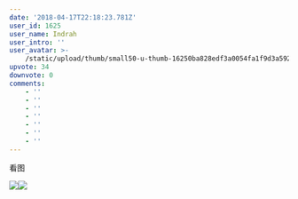 ```yaml
---
date: '2018-04-17T22:18:23.781Z'
user_id: 1625
user_name: Indrah
user_intro: ''
user_avatar: >-
    /static/upload/thumb/small50-u-thumb-16250ba828edf3a0054fa1f9d3a59246c816937a6550.png
upvote: 34
downvote: 0
comments:
    - ''
    - ''
    - ''
    - ''
    - ''
    - ''
    - ''
---
```


看图                                       

![](https://web.archive.org:443/web/20180529150629im_/https://pincimg.com/posts/69208/335d62ebb2a0cce00709898a4f94f784.jpg)![](https://web.archive.org:443/web/20180529150629im_/https://pincimg.com/posts/69208/4d405c1f5001e2e935b9b46ad64e9923.jpg)
